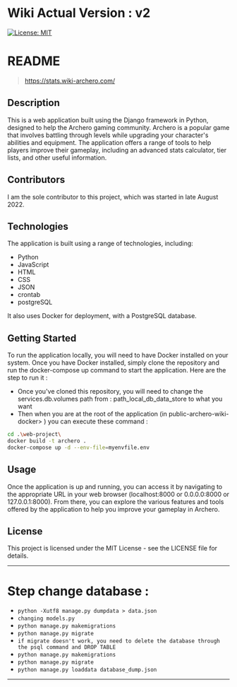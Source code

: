 # Wiki Actual Version : v2

[![License: MIT](https://img.shields.io/badge/license-MIT-blue.svg)](https://opensource.org/licenses/MIT)

# README
> https://stats.wiki-archero.com/

## Description
This is a web application built using the Django framework in Python, designed to help the Archero gaming community. Archero is a popular game that involves battling through levels while upgrading your character's abilities and equipment. The application offers a range of tools to help players improve their gameplay, including an advanced stats calculator, tier lists, and other useful information.

## Contributors
I am the sole contributor to this project, which was started in late August 2022.

## Technologies
The application is built using a range of technologies, including:

- Python
- JavaScript
- HTML
- CSS
- JSON
- crontab
- postgreSQL

It also uses Docker for deployment, with a PostgreSQL database.

## Getting Started
To run the application locally, you will need to have Docker installed on your system. Once you have Docker installed, simply clone the repository and run the docker-compose up command to start the application.
Here are the step to run it : 
- Once you've cloned this repository, you will need to change the services.db.volumes path from : path_local_db_data_store to what you want
- Then when you are at the root of the application (in public-archero-wiki-docker> ) you can execute these command :
```bash
cd .\web-project\
docker build -t archero .        
docker-compose up -d --env-file=myenvfile.env
```

## Usage
Once the application is up and running, you can access it by navigating to the appropriate URL in your web browser (localhost:8000 or 0.0.0.0:8000 or 127.0.0.1:8000). From there, you can explore the various features and tools offered by the application to help you improve your gameplay in Archero.

## License
This project is licensed under the MIT License - see the LICENSE file for details.


___
# Step change database :

- `python -Xutf8 manage.py dumpdata > data.json`
- `changing models.py`
- `python manage.py makemigrations`
- `python manage.py migrate`
- `if migrate doesn't work, you need to delete the database through the psql command and DROP TABLE`
- `python manage.py makemigrations`
- `python manage.py migrate`
- `python manage.py loaddata database_dump.json`
<!-- Remind to fill up the database_dump.json -->
---


